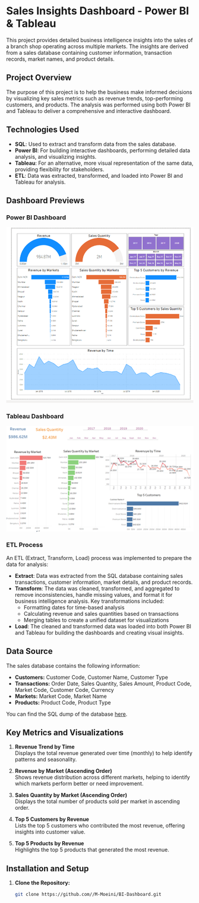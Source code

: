 # Sales Insights Dashboard - Power BI & Tableau

This project provides detailed business intelligence insights into the sales of a branch shop operating across multiple markets. The insights are derived from a sales database containing customer information, transaction records, market names, and product details.

## Project Overview

The purpose of this project is to help the business make informed decisions by visualizing key sales metrics such as revenue trends, top-performing customers, and products. The analysis was performed using both Power BI and Tableau to deliver a comprehensive and interactive dashboard.

## Technologies Used

- **SQL**: Used to extract and transform data from the sales database.
- **Power BI**: For building interactive dashboards, performing detailed data analysis, and visualizing insights.
- **Tableau**: For an alternative, more visual representation of the same data, providing flexibility for stakeholders.
- **ETL**: Data was extracted, transformed, and loaded into Power BI and Tableau for analysis.


## Dashboard Previews

### Power BI Dashboard
[![Power BI Dashboard Preview](https://github.com/M-Moeini/BI-Dashboard/blob/main/PowerBI/PowerBI.png)](https://github.com/M-Moeini/BI-Dashboard/issues/3)



### Tableau Dashboard
[![Tableau Dashboard Preview](https://github.com/M-Moeini/BI-Dashboard/blob/main/Tableau/Tableau.png)](https://github.com/M-Moeini/BI-Dashboard/issues/4)




### ETL Process

An ETL (Extract, Transform, Load) process was implemented to prepare the data for analysis:
- **Extract**: Data was extracted from the SQL database containing sales transactions, customer information, market details, and product records.
- **Transform**: The data was cleaned, transformed, and aggregated to remove inconsistencies, handle missing values, and format it for business intelligence analysis. Key transformations included:
   - Formatting dates for time-based analysis
   - Calculating revenue and sales quantities based on transactions
   - Merging tables to create a unified dataset for visualizations
- **Load**: The cleaned and transformed data was loaded into both Power BI and Tableau for building the dashboards and creating visual insights.

## Data Source

The sales database contains the following information:
- **Customers:** Customer Code, Customer Name, Customer Type
- **Transactions:** Order Date, Sales Quantity, Sales Amount, Product Code, Market Code, Customer Code, Currency
- **Markets:** Market Code, Market Name
- **Products:** Product Code, Product Type

You can find the SQL dump of the database [here](https://github.com/codebasics/DataAnalysisProjects/blob/master/2_SalesInsightsTableau/db_dump.sql).

## Key Metrics and Visualizations

1. **Revenue Trend by Time**  
   Displays the total revenue generated over time (monthly) to help identify patterns and seasonality.

2. **Revenue by Market (Ascending Order)**  
   Shows revenue distribution across different markets, helping to identify which markets perform better or need improvement.

3. **Sales Quantity by Market (Ascending Order)**  
   Displays the total number of products sold per market in ascending order.

4. **Top 5 Customers by Revenue**  
   Lists the top 5 customers who contributed the most revenue, offering insights into customer value.

5. **Top 5 Products by Revenue**  
   Highlights the top 5 products that generated the most revenue.



## Installation and Setup

1. **Clone the Repository:**
   ```bash
   git clone https://github.com//M-Moeini/BI-Dashboard.git
   
